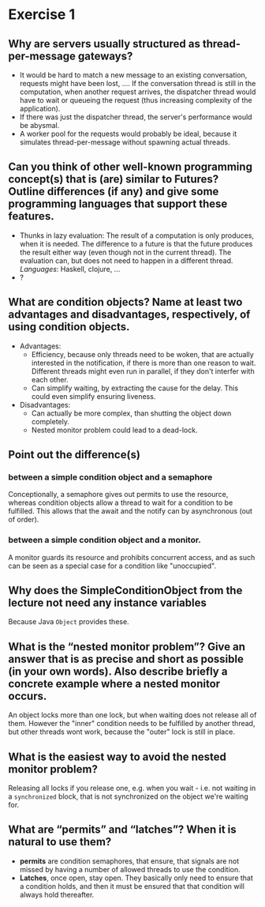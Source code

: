 # Exercise 1
## Why are servers usually structured as thread-per-message gateways?
* It would be hard to match a new message to an existing conversation, requests
  might have been lost, .... If the conversation thread is still in the
  computation, when another request arrives, the dispatcher thread would have to
  wait or queueing the request (thus increasing complexity of the application).
* If there was just the dispatcher thread, the server's performance would be
  abysmal.
* A worker pool for the requests would probably be ideal, because it simulates
  thread-per-message without spawning actual threads.

## Can you think of other well-known programming concept(s) that is (are) similar to Futures? Outline differences (if any) and give some programming languages that support these features.
* Thunks in lazy evaluation: The result of a computation is only produces, when
  it is needed. The difference to a future is that the future produces the
  result either way (even though not in the current thread). The evaluation can,
  but does not need to happen in a different thread. *Languages*: Haskell,
  clojure, ...
* ?
## What are condition objects? Name at least two advantages and disadvantages, respectively, of using condition objects.
* Advantages:
  - Efficiency, because only threads need to be woken, that are actually
    interested in the notification, if there is more than one reason to wait.
    Different threads might even run in parallel, if they don't interfer with
    each other.
  - Can simplify waiting, by extracting the cause for the delay. This could even
    simplify ensuring liveness.
* Disadvantages:
  - Can actually be more complex, than shutting the object down completely.
  - Nested monitor problem could lead to a dead-lock.

## Point out the difference(s)
### between a simple condition object and a semaphore
Conceptionally, a semaphore gives out permits to use the resource, whereas
condition objects allow a thread to wait for a condition to be fulfilled. This
allows that the await and the notify can by asynchronous (out of order). 

### between a simple condition object and a monitor.
A monitor guards its resource and prohibits concurrent access, and as such can
be seen as a special case for a condition like "unoccupied".

## Why does the SimpleConditionObject from the lecture not need any instance variables
Because Java `Object` provides these.

## What is the “nested monitor problem”? Give an answer that is as precise and short as possible (in your own words). Also describe briefly a concrete example where a nested monitor occurs.
An object locks more than one lock, but when waiting does not release all of
them. However the "inner" condition needs to be fulfilled by another thread, but
other threads wont work, because the "outer" lock is still in place.

## What is the easiest way to avoid the nested monitor problem?
Releasing all locks if you release one, e.g. when you wait - i.e. not waiting in
a `synchronized` block, that is not synchronized on the object we're waiting
for.

## What are “permits” and “latches”? When it is natural to use them?
* **permits** are condition semaphores, that ensure, that signals are not missed
  by having a number of allowed threads to use the condition.
* **Latches**, once open, stay open. They basically only need to ensure that a
  condition holds, and then it must be ensured that that condition will always
  hold thereafter.
